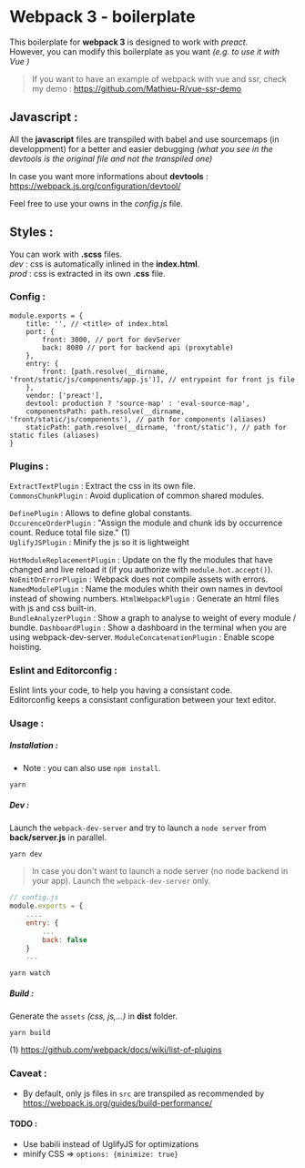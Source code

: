 # Webpack 3 - boilerplate

This boilerplate for **webpack 3** is designed to work with _preact_.    
However, you can modify this boilerplate as you want _(e.g. to use it with Vue )_    
> If you want to have an example of webpack with vue and ssr, check my demo : https://github.com/Mathieu-R/vue-ssr-demo

## Javascript :

All the **javascript** files are transpiled with babel and use sourcemaps (in developpment) for a better and easier debugging _(what you see in the devtools is the original file and not the transpiled one)_

In case you want more informations about **devtools** : https://webpack.js.org/configuration/devtool/

Feel free to use your owns in the _config.js_ file.

## Styles :

You can work with **.scss** files.  
_dev_ : css is automatically inlined in the **index.html**.   
_prod_ : css is extracted in its own **.css** file.

### Config :

```
module.exports = {
    title: '', // <title> of index.html
    port: {
        front: 3000, // port for devServer
        back: 8080 // port for backend api (proxytable)
    },
    entry: {
        front: [path.resolve(__dirname, 'front/static/js/components/app.js')], // entrypoint for front js file
    },
    vendor: ['preact'],
    devtool: production ? 'source-map' : 'eval-source-map',
    componentsPath: path.resolve(__dirname, 'front/static/js/components'), // path for components (aliases)
    staticPath: path.resolve(__dirname, 'front/static'), // path for static files (aliases)
}
```

### Plugins :

`ExtractTextPlugin` : Extract the css in its own file.    
`CommonsChunkPlugin` : Avoid duplication of common shared modules.

`DefinePlugin` : Allows to define global constants.    
`OccurenceOrderPlugin` : "Assign the module and chunk ids by occurrence count. Reduce total file size." (1)    
`UglifyJSPlugin` : Minify the js so it is lightweight

`HotModuleReplacementPlugin` : Update on the fly the modules that have changed and live reload it (if you authorize with `module.hot.accept()`).    
`NoEmitOnErrorPlugin` : Webpack does not compile assets with errors.     
`NamedModulePlugin` : Name the modules whith their own names in devtool instead of showing numbers.
`HtmlWebpackPlugin` : Generate an html files with js and css built-in.    
`BundleAnalyzerPlugin` : Show a graph to analyse to weight of every module / bundle.
`DashboardPlugin` : Show a dashboard in the terminal when you are using webpack-dev-server.
`ModuleConcatenationPlugin` : Enable scope hoisting.

### Eslint and Editorconfig :

Eslint lints your code, to help you having a consistant code.    
Editorconfig keeps a consistant configuration between your text editor.

### Usage :

##### Installation :
- Note : you can also use `npm install`.

```
yarn
```    

##### Dev :
Launch the `webpack-dev-server` and try to launch a `node server` from **back/server.js** in parallel.

```
yarn dev
```

> In case you don't want to launch a node server (no node backend in your app).
Launch the `webpack-dev-server` only.
```js
// config.js
module.exports = {
    ....
    entry: {
        ...
        back: false
    }
    ...
```

```
yarn watch
```

##### Build :      
Generate the `assets` _(css, js,...)_ in **dist** folder.

```
yarn build
```

(1) https://github.com/webpack/docs/wiki/list-of-plugins

### Caveat : 
- By default, only js files in `src` are transpiled as recommended by https://webpack.js.org/guides/build-performance/

#### TODO :
- Use babili instead of UglifyJS for optimizations
- minify CSS => `options: {minimize: true}`

